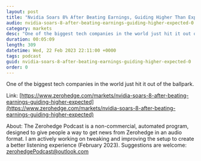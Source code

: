 ```yaml
---
layout: post
title: "Nvidia Soars 8% After Beating Earnings, Guiding Higher Than Expected"
audio: nvidia-soars-8-after-beating-earnings-guiding-higher-expected-0
category: markets
desc: "One of the biggest tech companies in the world just hit it out of the ballpark."
duration: 00:05:09
length: 309
datetime: Wed, 22 Feb 2023 22:11:00 +0000
tags: podcast
guid: nvidia-soars-8-after-beating-earnings-guiding-higher-expected-0
order: 0
---
```

One of the biggest tech companies in the world just hit it out of the ballpark.

Link: [https://www.zerohedge.com/markets/nvidia-soars-8-after-beating-earnings-guiding-higher-expected](https://www.zerohedge.com/markets/nvidia-soars-8-after-beating-earnings-guiding-higher-expected)

About: The Zerohedge Podcast is a non-commercial, automated program, designed to give people a way to get news from Zerohedge in an audio format.  I am actively working on tweaking and improving the setup to create a better listening experience (February 2023).  Suggestions are welcome: [zerohedgePodcast@outlook.com](mailto:zerohedgePodcast@outlook.com)